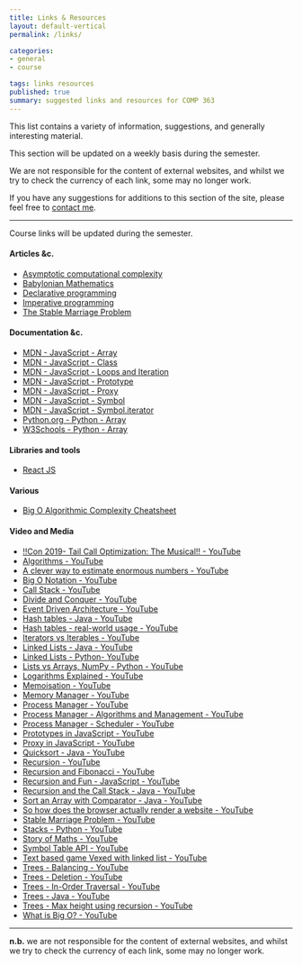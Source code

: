 ```yaml
---
title: Links & Resources
layout: default-vertical
permalink: /links/

categories:
- general
- course

tags: links resources
published: true
summary: suggested links and resources for COMP 363
---
```


This list contains a variety of information, suggestions, and generally interesting material.

This section will be updated on a weekly basis during the semester.

We are not responsible for the content of external websites, and whilst we try to check the currency of each link, some may no longer work.

If you have any suggestions for additions to this section of the site, please feel free to [contact me](mailto:nhayward@luc.edu?subject=COMP363-Links).

***

Course links will be updated during the semester.

#### Articles &c.

* [Asymptotic computational complexity](https://en.wikipedia.org/wiki/Asymptotic_computational_complexity)
* [Babylonian Mathematics](https://en.wikipedia.org/wiki/Babylonian_mathematics)
* [Declarative programming](https://en.wikipedia.org/wiki/Declarative_programming)
* [Imperative programming](https://en.wikipedia.org/wiki/Imperative_programming)
* [The Stable Marriage Problem](http://www.cs.columbia.edu/~evs/intro/stable/writeup.html)

#### Documentation &c.
* [MDN - JavaScript - Array](https://developer.mozilla.org/en-US/docs/Web/JavaScript/Reference/Global_Objects/Array)
* [MDN - JavaScript - Class](https://developer.mozilla.org/en-US/docs/Web/JavaScript/Reference/Classes)
* [MDN - JavaScript - Loops and Iteration](https://developer.mozilla.org/en-US/docs/Web/JavaScript/Guide/Loops_and_iteration)
* [MDN - JavaScript - Prototype](https://developer.mozilla.org/en-US/docs/Learn/JavaScript/Objects/Object_prototypes)
* [MDN - JavaScript - Proxy](https://developer.mozilla.org/en-US/docs/Web/JavaScript/Reference/Global_Objects/Proxy)
* [MDN - JavaScript - Symbol](https://developer.mozilla.org/en-US/docs/Web/JavaScript/Reference/Global_Objects/Symbol)
* [MDN - JavaScript - Symbol.iterator](https://developer.mozilla.org/en-US/docs/Web/JavaScript/Reference/Global_Objects/Symbol/iterator)
* [Python.org - Python - Array](https://docs.python.org/3/library/array.html)
* [W3Schools - Python - Array](https://www.w3schools.com/python/python_arrays.asp)

#### Libraries and tools

* [React JS](https://reactjs.org/)

#### Various

* [Big O Algorithmic Complexity Cheatsheet](https://www.bigocheatsheet.com/)

#### Video and Media

* [!!Con 2019- Tail Call Optimization: The Musical!! - YouTube](https://youtu.be/-PX0BV9hGZY)
* [Algorithms - YouTube](https://youtu.be/Q9HjeFD62Uk)
* [A clever way to estimate enormous numbers - YouTube](https://www.youtube.com/watch?v=0YzvupOX8Is)
* [Big O Notation - YouTube](https://www.youtube.com/watch?v=v4cd1O4zkGw)
* [Call Stack - YouTube](https://www.youtube.com/watch?v=Q2sFmqvpBe0)
* [Divide and Conquer - YouTube](https://www.youtube.com/watch?v=11V7Ik0IBHU)
* [Event Driven Architecture - YouTube](https://youtu.be/XohG9yQe3Ps)
* [Hash tables - Java - YouTube](https://www.youtube.com/watch?v=shs0KM3wKv8)
* [Hash tables - real-world usage - YouTube](https://www.youtube.com/watch?v=sTkWBIUH3Eo)
* [Iterators vs Iterables - YouTube](https://www.youtube.com/watch?v=vtmiYo_600M)
* [Linked Lists - Java - YouTube](https://www.youtube.com/watch?v=njTh_OwMljA)
* [Linked Lists - Python- YouTube](https://www.youtube.com/watch?v=6r62JV_V9SU)
* [Lists vs Arrays, NumPy - Python - YouTube](https://www.youtube.com/watch?v=BrZ5OoYzfN8)
* [Logarithms Explained - YouTube](https://www.youtube.com/watch?v=zzu2POfYv0Y)
* [Memoisation - YouTube](https://www.youtube.com/watch?v=P8Xa2BitN3I&t=18s)
* [Memory Manager - YouTube](https://youtu.be/qdkxXygc3rE)
* [Process Manager - YouTube](https://www.youtube.com/watch?v=bS3QuOQgUu8)
* [Process Manager - Algorithms and Management - YouTube](https://www.youtube.com/watch?v=7FRW4iGjLrc)
* [Process Manager - Scheduler - YouTube](https://www.youtube.com/watch?v=bS3QuOQgUu8)
* [Prototypes in JavaScript - YouTube](https://www.youtube.com/watch?v=riDVvXZ_Kb4)
* [Proxy in JavaScript - YouTube](https://www.youtube.com/watch?v=KJ3uYyUp-yo)
* [Quicksort - Java - YouTube](https://www.youtube.com/watch?v=SLauY6PpjW4)
* [Recursion - YouTube](https://www.youtube.com/watch?v=KEEKn7Me-ms)
* [Recursion and Fibonacci - YouTube](https://www.youtube.com/watch?v=KEEKn7Me-ms)
* [Recursion and Fun - JavaScript - YouTube](https://youtu.be/k7-N8R0-KY4)
* [Recursion and the Call Stack - Java - YouTube](https://youtu.be/jRcll9qY6b0)
* [Sort an Array with Comparator - Java - YouTube](https://www.youtube.com/watch?v=SzzSwvQfKyk)
* [So how does the browser actually render a website - YouTube](https://www.youtube.com/watch?v=SmE4OwHztCc)
* [Stable Marriage Problem - YouTube](https://www.youtube.com/watch?v=Q9HjeFD62Uk)
* [Stacks - Python - YouTube](https://youtu.be/NKmasqr_Xkw)
* [Story of Maths - YouTube](https://www.youtube.com/watch?v=pb0MSMGSIeY)
* [Symbol Table API - YouTube](https://www.youtube.com/watch?v=ZmBIA0E7t6s&list=PL1l6HESgVLWdRm7qHz6gWOUhdZrtSAxOB&index=15&t=0s)
* [Text based game Vexed with linked list - YouTube](https://www.youtube.com/watch?v=l96Txo9XDkY)
* [Trees - Balancing - YouTube](https://www.youtube.com/watch?v=q4fnJZr8ztY)
* [Trees - Deletion - YouTube](https://www.youtube.com/watch?v=g4y2h70D6Nk)
* [Trees - In-Order Traversal - YouTube](https://www.youtube.com/watch?v=5dySuyZf9Qg)
* [Trees - Java - YouTube](https://www.youtube.com/watch?v=oSWTXtMglKE)
* [Trees - Max height using recursion - YouTube](https://www.youtube.com/watch?v=YT1994beXn0)
* [What is Big O? - YouTube](https://www.youtube.com/watch?v=MyeV2_tGqvw)

***

**n.b.** we are not responsible for the content of external websites, and whilst we try to check the currency of each link, some may no longer work.